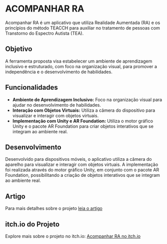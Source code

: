 # ACOMPANHAR RA

Acompanhar RA é um aplicativo que utiliza Realidade Aumentada (RA) e os princípios do método TEACCH para auxiliar no tratamento de pessoas com Transtorno do Espectro Autista (TEA). 

## Objetivo

A ferramenta proposta visa estabelecer um ambiente de aprendizagem inclusivo e estruturado, com foco na organização visual, para promover a independência e o desenvolvimento de habilidades.

## Funcionalidades

- **Ambiente de Aprendizagem Inclusivo:** Foco na organização visual para ajudar no desenvolvimento de habilidades.
- **Interação com Objetos Virtuais:** Utiliza a câmera do dispositivo para visualizar e interagir com objetos virtuais.
- **Implementação com Unity e AR Foundation:** Utiliza o motor gráfico Unity e o pacote AR Foundation para criar objetos interativos que se integram ao ambiente real.

## Desenvolvimento

Desenvolvido para dispositivos móveis, o aplicativo utiliza a câmera do aparelho para visualizar e interagir com objetos virtuais. A implementação foi realizada através do motor gráfico Unity, em conjunto com o pacote AR Foundation, possibilitando a criação de objetos interativos que se integram ao ambiente real.

## Artigo

Para mais detalhes sobre o projeto [leia o artigo](https://sol.sbc.org.br/index.php/ercas/article/view/29690)

## itch.io do Projeto

Explore mais sobre o projeto no itch.io: [Acompanhar RA no itch.io](https://jhiltonsantos.itch.io/acompanhar-ra)
